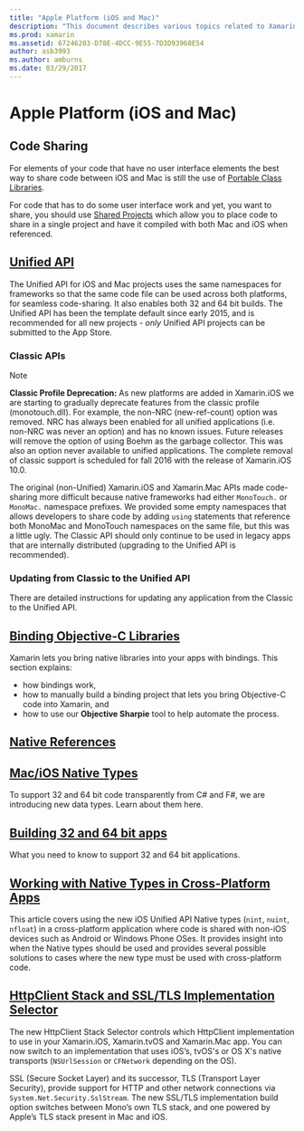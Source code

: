 ```yaml
---
title: "Apple Platform (iOS and Mac)"
description: "This document describes various topics related to Xamarin.iOS and Xamarin.Mac development: code sharing, the Unified API, binding Objective-C libraries, native references, native types, and more."
ms.prod: xamarin
ms.assetid: 67246203-D78E-4DCC-9E55-7D3D93968E54
author: asb3993
ms.author: amburns
ms.date: 03/29/2017
---
```


# Apple Platform (iOS and Mac)

## Code Sharing

For elements of your code that have no user interface
	elements the best way to share code between iOS and Mac is
	still the use
	of [Portable Class Libraries](~/cross-platform/app-fundamentals/pcl.md).

For code that has to do some user interface work and yet,
	you want to share, you should
	use [Shared Projects](~/cross-platform/app-fundamentals/shared-projects.md)
	which allow you to place code to share in a
	single project and have it compiled with both Mac and iOS when
	referenced.

## [Unified API](unified/index.md)

The Unified API for iOS and Mac projects uses the same namespaces
	for frameworks so that the same code file can be used across both
	platforms, for seamless code-sharing. It also enables both 32 and 64 bit
	builds. The Unified API has been the template default since early 2015,
	and is recommended for all new projects - *only* Unified API projects
	can be submitted to the App Store.

### Classic APIs

> [!NOTE]
> **Classic Profile Deprecation:** As new platforms are added in Xamarin.iOS we are starting to gradually deprecate features from the classic profile (monotouch.dll). For example, the non-NRC (new-ref-count) option was removed. NRC has always been enabled for all unified applications (i.e. non-NRC was never an option) and has no known issues. Future releases will remove the option of using Boehm as the garbage collector. This was also an option never available to unified applications. The complete removal of classic support is scheduled for fall 2016 with the release of Xamarin.iOS 10.0.

The original (non-Unified) Xamarin.iOS and Xamarin.Mac APIs made code-sharing
	more difficult because native frameworks had either `MonoTouch.` or
	`MonoMac.` namespace prefixes.  We provided some empty
 	namespaces that allows developers to share code by adding
 	`using` statements that reference both MonoMac and MonoTouch
 	namespaces on the same file, but this was a little ugly. The Classic API
	should only continue to be used in legacy apps that are internally distributed
	(upgrading to the Unified API is recommended).


### Updating from Classic to the Unified API

There are detailed instructions for updating any application from
the Classic to the Unified API.

## [Binding Objective-C Libraries](binding/index.md)

Xamarin lets you bring native libraries into your apps with bindings. This
section explains:

- how bindings work,
- how to manually build a binding project that lets you bring Objective-C code into Xamarin, and
- how to use our **Objective Sharpie** tool to help automate the process.

## [Native References](native-references.md)

## [Mac/iOS Native Types](nativetypes.md)

To support 32 and 64 bit code transparently from C# and F#,
	we are introducing new data types.   Learn about them
	here.

## [Building 32 and 64 bit apps](32-and-64/index.md)

What you need to know to support 32 and 64 bit
	applications.

## [Working with Native Types in Cross-Platform Apps](native-types-cross-platform.md)

This article covers using the new iOS Unified API Native types
(`nint`, `nuint`, `nfloat`) in a cross-platform application where
code is shared with non-iOS devices such as Android or Windows Phone OSes.
It provides insight into when the Native types should be used and provides
several possible solutions to cases where the new type must be used with cross-platform code.

## [HttpClient Stack and SSL/TLS Implementation Selector](http-stack.md)

The new HttpClient Stack Selector controls which HttpClient implementation to use in your Xamarin.iOS, Xamarin.tvOS and Xamarin.Mac app. You can now switch to an implementation that uses iOS’s, tvOS's or OS X's native transports (`NSUrlSession` or `CFNetwork` depending on the OS).

SSL (Secure Socket Layer) and its successor, TLS (Transport Layer Security), provide support for HTTP and other network connections via `System.Net.Security.SslStream`. The new SSL/TLS implementation build option switches between Mono’s own TLS stack, and one powered by Apple’s TLS stack present in Mac and iOS.
